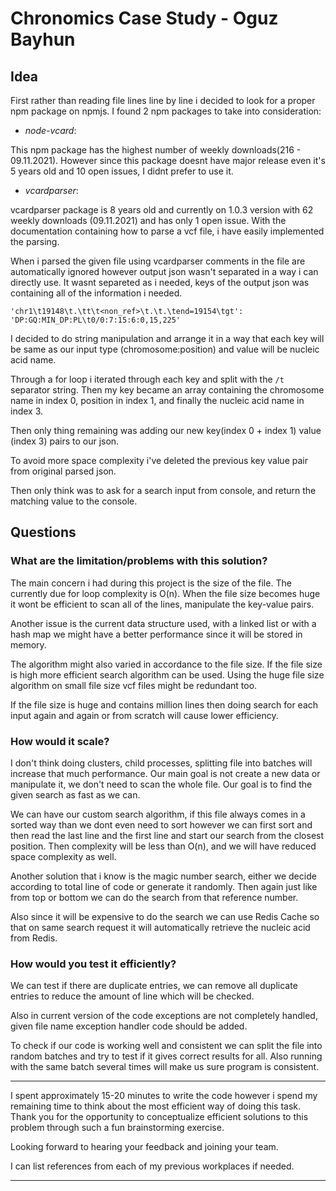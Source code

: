 # Chronomics Case Study - Oguz Bayhun

## Idea

First rather than reading file lines line by line i decided to look for a proper npm package on npmjs. I found 2 npm packages to take into consideration:
- *node-vcard*:

This npm package has the highest number of weekly downloads(216 - 09.11.2021). However since this package doesnt have major release even it's 5 years old and 10 open issues, I didnt prefer to use it.  

- *vcardparser*:

vcardparser package is 8 years old and currently on 1.0.3 version with 62 weekly downloads (09.11.2021) and has only 1 open issue. With the documentation containing how to parse a vcf file, i have easily implemented the parsing. 

When i parsed the given file using vcardparser comments in the file are automatically ignored however output json wasn't separated in a way i can directly use. It wasnt separeted as i needed, keys of the output json was containing all of the information i needed. 

`'chr1\t19148\t.\tt\t<non_ref>\t.\t.\tend=19154\tgt': 'DP:GQ:MIN_DP:PL\t0/0:7:15:6:0,15,225'`

I decided to do string manipulation and arrange it in a way that each key will be same as our input type (chromosome:position) and value will be nucleic acid name. 

Through a for loop i iterated through each key and split with the `/t` separator string. Then my key became an array containing the chromosome name in index 0, position in index 1, and finally the nucleic acid name in index 3.

Then only thing remaining was adding our new key(index 0 + index 1) value (index 3) pairs to our json. 

To avoid more space complexity i've deleted the previous key value pair from original parsed json. 

Then only think was to ask for a search input from console, and return the matching value to the console. 

## Questions

### What are the limitation/problems with this solution?

The main concern i had during this project is the size of the file. The currently due for loop complexity is O(n). When the file size becomes huge it wont be efficient to scan all of the lines, manipulate the key-value pairs.

Another issue is the current data structure used, with a linked list or with a hash map we might have a better performance since it will be stored in memory. 

The algorithm might also varied in accordance to the file size. If the file size is high more efficient search algorithm can be used. Using the huge file size algorithm on small file size vcf files might be redundant too. 

If the file size is huge and contains million lines then doing search for each input again and again or from scratch will cause lower efficiency. 


### How would it scale?

I don't think doing clusters, child processes, splitting file into batches  will increase that much performance. Our main goal is not create a new data  or manipulate it, we don't need to scan the whole file. Our goal is to find the given search as fast as we can. 

We can have our custom search algorithm, if this file always comes in a sorted way than we dont even need to sort however we can first sort and then read the last line and the first line and start our search from the closest position. Then complexity will be less than O(n), and we will have reduced space complexity as well.

Another solution that i know is the magic number search, either we decide according to total line of code or generate it randomly. Then again just like from top or bottom we can do the search from that reference number. 

Also since it will be expensive to do the search we can use Redis Cache so that on same search request it will automatically retrieve the nucleic acid from Redis. 


### How would you test it efficiently?  

We can test if there are duplicate entries, we can remove all duplicate entries to reduce the amount of line which will be checked. 

Also in current version of the code exceptions are not completely handled, given file name exception handler code should be added. 

To check if our code is working well and consistent we can split the file into random batches and try to test if it gives correct results for all. Also running with the same batch several times will make us sure program is consistent. 

---

I spent approximately 15-20 minutes to write the code however i spend my remaining time to think about the most efficient way of doing this task. Thank you for the opportunity to conceptualize efficient solutions to this problem through such a fun brainstorming exercise. 

Looking forward to hearing your feedback and joining your team.

I can list references from each of my previous workplaces if needed. 

---